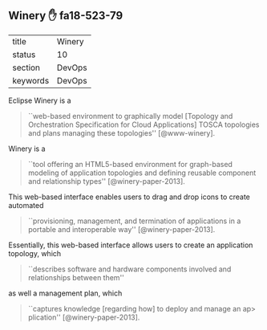 ## Winery :hand: fa18-523-79


|          |            |
| -------- | ---------- |
| title    | Winery     | 
| status   | 10         |
| section  | DevOps     |
| keywords | DevOps     |



Eclipse Winery is a

> ``web-based environment to graphically model
> [Topology and Orchestration Specification for Cloud Applications]
> TOSCA topologies and plans managing these topologies'' [@www-winery].

Winery is a

> ``tool offering an HTML5-based environment for graph-based modeling
> of application topologies and defining reusable component and
> relationship types'' [@winery-paper-2013].

This web-based interface enables
users to drag and drop icons to create automated

> ``provisioning, management, and termination of applications in a
> portable and interoperable way'' [@winery-paper-2013].

Essentially, this
web-based interface allows users to create an application topology,
which

> ``describes software and hardware components involved and
> relationships between them''

as well a management plan, which


> ``captures knowledge [regarding how] to deploy and manage an ap>
plication'' [@winery-paper-2013].


     


